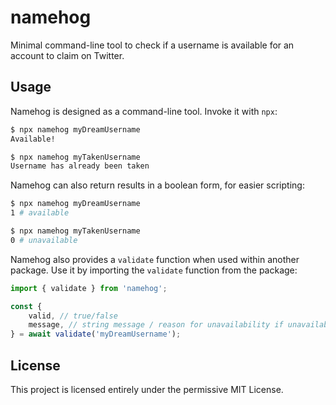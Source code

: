 # namehog

Minimal command-line tool to check if a username is available for an account to claim on Twitter.

## Usage

Namehog is designed as a command-line tool. Invoke it with `npx`:

```sh
$ npx namehog myDreamUsername
Available!

$ npx namehog myTakenUsername
Username has already been taken
```

Namehog can also return results in a boolean form, for easier scripting:

```sh
$ npx namehog myDreamUsername
1 # available

$ npx namehog myTakenUsername
0 # unavailable
```

Namehog also provides a `validate` function when used within another package. Use it by importing the `validate` function from the package:

```js
import { validate } from 'namehog';

const {
    valid, // true/false
    message, // string message / reason for unavailability if unavailable from Twitter API
} = await validate('myDreamUsername');
```

## License

This project is licensed entirely under the permissive MIT License.

